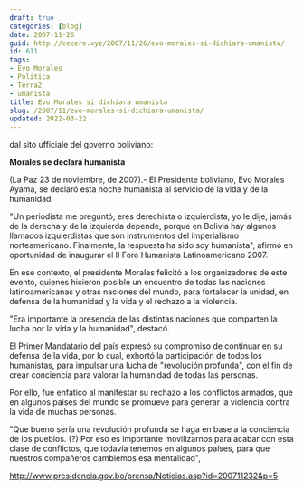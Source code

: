 ```yaml
---
draft: true
categories: [blog]
date: 2007-11-26
guid: http://cecere.xyz/2007/11/26/evo-morales-si-dichiara-umanista/
id: 611
tags:
- Evo Morales
- Politica
- Terra2
- umanista
title: Evo Morales si dichiara umanista
slug: /2007/11/evo-morales-si-dichiara-umanista/
updated: 2022-03-22
---
```


dal sito ufficiale del governo boliviano:

**Morales se declara humanista**
  
(La Paz 23 de noviembre, de 2007).- El Presidente boliviano, Evo Morales Ayama, se declaró esta noche humanista al servicio de la vida y de la humanidad.
  
"Un periodista me preguntó, eres derechista o izquierdista, yo le dije, jamás de la derecha y de la izquierda depende, porque en Bolivia hay algunos llamados izquierdistas que son instrumentos del imperialismo norteamericano. Finalmente, la respuesta ha sido soy humanista", afirmó en oportunidad de inaugurar el II Foro Humanista Latinoamericano 2007.
  
En ese contexto, el presidente Morales felicitó a los organizadores de este evento, quienes hicieron posible un encuentro de todas las naciones latinoamericanas y otras naciones del mundo, para fortalecer la unidad, en defensa de la humanidad y la vida y el rechazo a la violencia.
  
"Era importante la presencia de las distintas naciones que comparten la lucha por la vida y la humanidad", destacó.
  
El Primer Mandatario del país expresó su compromiso de continuar en su defensa de la vida, por lo cual, exhortó la participación de todos los humanistas, para impulsar una lucha de "revolución profunda", con el fin de crear conciencia para valorar la humanidad de todas las personas.
  
Por ello, fue enfático al manifestar su rechazo a los conflictos armados, que en algunos países del mundo se promueve para generar la violencia contra la vida de muchas personas.
  
"Que bueno sería una revolución profunda se haga en base a la conciencia de los pueblos. (?) Por eso es importante movilizarnos para acabar con esta clase de conflictos, que todavía tenemos en algunos países, para que nuestros compañeros cambiemos esa mentalidad",

<http://www.presidencia.gov.bo/prensa/Noticias.asp?id=200711232&p=5>